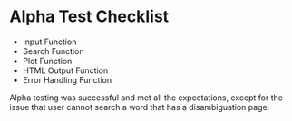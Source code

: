 # Alpha Test Checklist

- Input Function
- Search Function
- Plot Function
- HTML Output Function
- Error Handling Function

Alpha testing was successful and met all the expectations, except for the issue that user cannot search a word that has a disambiguation page.
